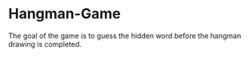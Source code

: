 # Hangman-Game
The goal of the game is to guess the hidden word before the hangman drawing is completed.
